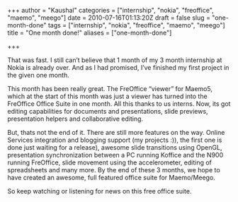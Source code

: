 +++
author = "Kaushal"
categories = ["internship", "nokia", "freoffice", "maemo", "meego"]
date = 2010-07-16T01:13:20Z
draft = false
slug = "one-month-done"
tags = ["internship", "nokia", "freoffice", "maemo", "meego"]
title = "One month done!"
aliases = ["one-month-done"]

+++

That was fast. I still can’t believe that 1 month of my 3 month internship at Nokia is already over. And as I had promised, I’ve finished my first project in the given one month.

This month has been really great. The FreOffice “viewer” for Maemo5, which at the start of this month was just a viewer has turned into the FreOffice Office Suite in one month. All this thanks to us interns. Now, its got editing capabilities for documents and presentations, slide previews, presentation helpers and collaborative editing.

But, thats not the end of it. There are still more features on the way. Online Services integration and blogging support (my projects :)), the first one is done just waiting for a release), awesome slide transitions using OpenGL, presentation synchronization between a PC running Koffice and the N900 running FreOffice, slide movement using the accelerometer, editing of spreadsheets and many more. By the end of these 3 months, we hope to have created an awesome, full featured office suite for Maemo/Meego.

So keep watching or listening for news on this free office suite.
